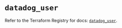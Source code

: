 # `datadog_user`

Refer to the Terraform Registry for docs: [`datadog_user`](https://registry.terraform.io/providers/datadog/datadog/3.35.0/docs/resources/user).
